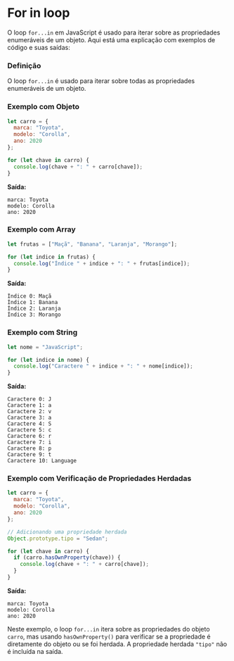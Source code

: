 # For in loop

O loop `for...in` em JavaScript é usado para iterar sobre as propriedades enumeráveis de um objeto. Aqui está uma explicação com exemplos de código e suas saídas:

### Definição

O loop `for...in` é usado para iterar sobre todas as propriedades enumeráveis de um objeto.

### Exemplo com Objeto

```javascript
let carro = {
  marca: "Toyota",
  modelo: "Corolla",
  ano: 2020
};

for (let chave in carro) {
  console.log(chave + ": " + carro[chave]);
}
```

**Saída:**
```
marca: Toyota
modelo: Corolla
ano: 2020
```

### Exemplo com Array

```javascript
let frutas = ["Maçã", "Banana", "Laranja", "Morango"];

for (let indice in frutas) {
  console.log("Índice " + indice + ": " + frutas[indice]);
}
```

**Saída:**
```
Índice 0: Maçã
Índice 1: Banana
Índice 2: Laranja
Índice 3: Morango
```

### Exemplo com String

```javascript
let nome = "JavaScript";

for (let indice in nome) {
  console.log("Caractere " + indice + ": " + nome[indice]);
}
```

**Saída:**
```
Caractere 0: J
Caractere 1: a
Caractere 2: v
Caractere 3: a
Caractere 4: S
Caractere 5: c
Caractere 6: r
Caractere 7: i
Caractere 8: p
Caractere 9: t
Caractere 10: Language
```

### Exemplo com Verificação de Propriedades Herdadas

```javascript
let carro = {
  marca: "Toyota",
  modelo: "Corolla",
  ano: 2020
};

// Adicionando uma propriedade herdada
Object.prototype.tipo = "Sedan";

for (let chave in carro) {
  if (carro.hasOwnProperty(chave)) {
    console.log(chave + ": " + carro[chave]);
  }
}
```

**Saída:**
```
marca: Toyota
modelo: Corolla
ano: 2020
```

Neste exemplo, o loop `for...in` itera sobre as propriedades do objeto `carro`, mas usando `hasOwnProperty()` para verificar se a propriedade é diretamente do objeto ou se foi herdada. A propriedade herdada `"tipo"` não é incluída na saída.